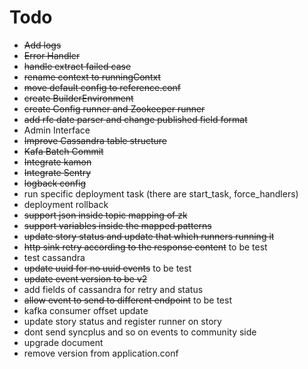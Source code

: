 # Todo
- ~~Add logs~~
- ~~Error Handler~~
- ~~handle extract failed case~~
- ~~rename context to runningContxt~~
- ~~move default config to reference.conf~~
- ~~create BuilderEnvironment~~
- ~~create Config runner and Zookeeper runner~~
- ~~add rfc date parser and change published field format~~
- Admin Interface
- ~~Improve Cassandra table structure~~
- ~~Kafa Batch Commit~~
- ~~Integrate kamon~~
- ~~Integrate Sentry~~
- ~~logback config~~
- run specific deployment task (there are start_task, force_handlers)
- deployment rollback
- ~~support json inside topic mapping of zk~~
- ~~support variables inside the mapped patterns~~
- ~~update story status and update that which runners running it~~
- ~~http sink retry according to the response content~~  to be test
- test cassandra
- ~~update uuid for no uuid events~~ to be test
- ~~update event version to be v2~~
- add fields of cassandra for retry and status
- ~~allow event to send to different endpoint~~ to be test
- kafka consumer offset update
- update story status and register runner on story
- dont send syncplus and so on events to community side
- upgrade document
- remove version from application.conf